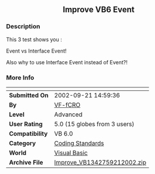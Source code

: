 ﻿<div align="center">

## Improve VB6 Event


</div>

### Description

This 3 test shows you :

Event vs Interface Event!

Also why to use Interface Event instead of Event?!
 
### More Info
 


<span>             |<span>
---                |---
**Submitted On**   |2002-09-21 14:59:36
**By**             |[VF\-fCRO](https://github.com/Planet-Source-Code/PSCIndex/blob/master/ByAuthor/vf-fcro.md)
**Level**          |Advanced
**User Rating**    |5.0 (15 globes from 3 users)
**Compatibility**  |VB 6\.0
**Category**       |[Coding Standards](https://github.com/Planet-Source-Code/PSCIndex/blob/master/ByCategory/coding-standards__1-43.md)
**World**          |[Visual Basic](https://github.com/Planet-Source-Code/PSCIndex/blob/master/ByWorld/visual-basic.md)
**Archive File**   |[Improve\_VB1342759212002\.zip](https://github.com/Planet-Source-Code/vf-fcro-improve-vb6-event__1-39168/archive/master.zip)








